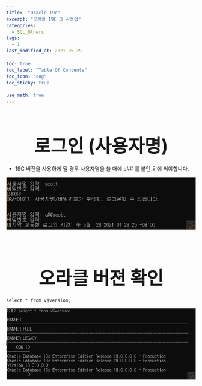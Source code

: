 ```yaml
---
title:  "Oracle 19c"
excerpt: "오라클 19C 의 사용법"
categories:
  - SQL_Others
tags:
  - 1
last_modified_at: 2021-05-29

toc: true
toc_label: "Table Of Contents"
toc_icon: "cog"
toc_sticky: true

use_math: true
---
```


<br>

# <center><font size="15">로그인 (사용자명)</font></center> 

- 19C 버전을 사용하게 될 경우 사용자명을 쓸 때에 c## 를 붙인 뒤에 써야합니다.

![png](/assets/images/SQL_Basic/0_0.png)

<br>

<br>

# <center><font size="15">오라클 버젼 확인</font></center> 

```
select * from v$version;
```

![png](/assets/images/SQL_Basic/13_1.png)

